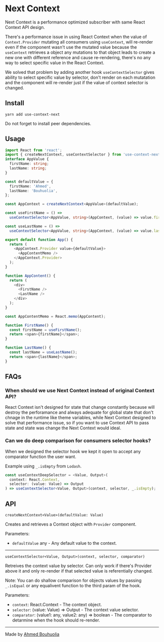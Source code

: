 # Next Context

Next Context is a performance optimized subscriber with same React Context API design.

There's a performance issue in using React Context when the value of `Context.Provider` mutating all consumers using `useContext`, will re-render even if the component wasn't use the mutated value because the `useContext` retrieves a object any mutations to that object leads to create a new one with different reference and cause re-rendering, there's no any way to select specific value in the React Context.

We solved that problem by adding another hook `useContextSelector` gives ability to select specific value by selector, don't render on each mutatation and the component will re-render just if the value of context selector is changed.

## Install

```
yarn add use-context-next
```

Do not forget to install peer dependencies.

## Usage

```typescript
import React from 'react';
import { createNextContext, useContextSelector } from 'use-context-next';
interface AppValue {
  firstName: string;
  lastName: string;
}

const defaultValue = {
  firstName: 'Ahmed',
  lastName: 'Bouhuolia',
};

const AppContext = createNextContext<AppValue>(defaultValue);

const useFirstName = () =>
  useContextSelector<AppValue, string>(AppContext, (value) => value.firstName);

const useLastName = () =>
  useContextSelector<AppValue, string>(AppContext, (value) => value.lastName);

export default function App() {
  return (
    <AppContext.Provider value={defaultValue}>
      <AppContentMemo />
    </AppContext.Provider>
  );
}

function AppContent() {
  return (
    <div>
      <FirstName />
      <LastName />
    </div>
  );
}

const AppContentMemo = React.memo(AppContent);

function FirstName() {
  const firstName = useFirstName();
  return <span>{firstName}</span>;
}

function LastName() {
  const lastName = useLastName();
  return <span>{lastName}</span>;
}
```

## FAQs

### When should we use Next Context instead of original Context API?

React Context isn't designed for state that change constantly because will destroy the perforamance and always adequate for global state that don't chnage in the runtime like theme variables, while Next Context designed to solve that performance issue, so if you want to use Context API to pass state and state was change the Next Context would ideal.

### Can we do deep comparison for consumers selector hooks?

When we designed the selector hook we kept it open to accept any comparator function the user want.

Example using `_.isEmpty` from `Lodash`.

```typescript
const useContextDeepSelector = <Value, Output>(
  context: React.Context,
  selector: (value: Value) => Output
) => useContextSelector<Value, Output>(context, selector, _.isEmpty);
```

## API

`createNextContext<Value>(defaultValue: Value)`

Creates and retrieves a Context object with `Provider` component.

Parameters:

- `defaultValue` any - Any default value to the context.

---

`useContextSelector<Value, Output>(context, selector, comparator)`

Retreives the context value by selector. Can only work if there's Provider above it and only re-render if that selected value is referentially changed.

Note: You can do shallow comparison for objects values by passing `_.isEqual` or any equalivent function to the third param of the hook.

Parameters:

- `context`: React.Context - The context object.
- `selector`: (value: Value) => Output - The context value selector.
- `comparator`: (value1: any, value2: any) => boolean - The comparator to detarmine when the hook should re-render.

---

Made by [Ahmed Bouhuolia](https://twitter.com/bouhuolia)
